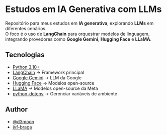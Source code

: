 # Estudos em IA Generativa com LLMs

Repositório para meus estudos em **IA generativa**, explorando **LLMs** em diferentes cenários.  
O foco é o uso de **LangChain** para orquestrar modelos de linguagem, integrando provedores como **Google Gemini**, **Hugging Face** e **LLaMA**.

## Tecnologias
- [Python 3.10+](https://www.python.org/)
- [LangChain](https://www.langchain.com/) → Framework principal
- [Google Gemini](https://aistudio.google.com/) → LLM da Google
- [Hugging Face](https://huggingface.co/) → Modelos open-source
- [LLaMA](https://ai.meta.com/llama/) → Modelos open-source da Meta
- [python-dotenv](https://pypi.org/project/python-dotenv/) → Gerenciar variáveis de ambiente

## Author

- [@d3moon](https://github.com/d3moon)
- [jvf-braga](https://linkedin.com/in/jvf-braga)

